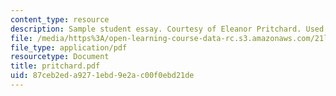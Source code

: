 ```yaml
---
content_type: resource
description: Sample student essay. Courtesy of Eleanor Pritchard. Used with permission.
file: /media/https%3A/open-learning-course-data-rc.s3.amazonaws.com/21l-009-shakespeare-spring-2004/87ceb2eda9271ebd9e2ac00f0ebd21de_pritchard.pdf
file_type: application/pdf
resourcetype: Document
title: pritchard.pdf
uid: 87ceb2ed-a927-1ebd-9e2a-c00f0ebd21de
---
```


